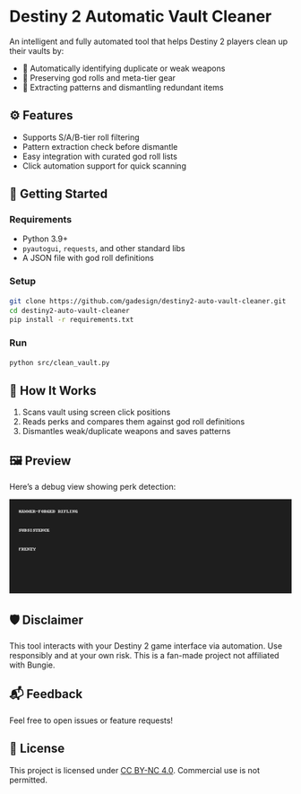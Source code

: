 # Destiny 2 Automatic Vault Cleaner

An intelligent and fully automated tool that helps Destiny 2 players clean up their vaults by:
- 🧹 Automatically identifying duplicate or weak weapons
- 🧠 Preserving god rolls and meta-tier gear
- 🧪 Extracting patterns and dismantling redundant items

## ⚙️ Features

- Supports S/A/B-tier roll filtering
- Pattern extraction check before dismantle
- Easy integration with curated god roll lists
- Click automation support for quick scanning

## 🚀 Getting Started

### Requirements

- Python 3.9+
- `pyautogui`, `requests`, and other standard libs
- A JSON file with god roll definitions

### Setup

```bash
git clone https://github.com/gadesign/destiny2-auto-vault-cleaner.git
cd destiny2-auto-vault-cleaner
pip install -r requirements.txt
```

### Run

```bash
python src/clean_vault.py
```

## 🧠 How It Works

1. Scans vault using screen click positions
2. Reads perks and compares them against god roll definitions
3. Dismantles weak/duplicate weapons and saves patterns

## 🖼️ Preview

Here’s a debug view showing perk detection:

![OCR Debug Preview](assets/debug_ocr_view.png)

## 🛡️ Disclaimer

This tool interacts with your Destiny 2 game interface via automation. Use responsibly and at your own risk. This is a fan-made project not affiliated with Bungie.

## 📬 Feedback

Feel free to open issues or feature requests!

## 🧾 License

This project is licensed under [CC BY-NC 4.0](https://creativecommons.org/licenses/by-nc/4.0/).
Commercial use is not permitted.
